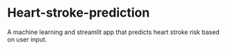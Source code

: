 # Heart-stroke-prediction
A machine learning  and streamlit app that predicts heart stroke risk based on user input.
